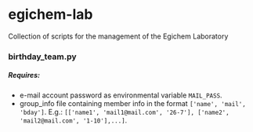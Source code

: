 # egichem-lab
Collection of scripts for the management of the Egichem Laboratory

### birthday_team.py

##### Requires:
* e-mail account password as environmental variable `MAIL_PASS`.
* group_info file containing member info in the format `['name', 'mail', 'bday']`. E.g.: `[['name1', 'mail1@mail.com', '26-7'], ['name2', 'mail2@mail.com', '1-10'],...]`.